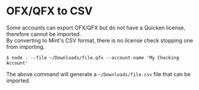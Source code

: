 # OFX/QFX to CSV

Some accounts can export OFX/QFX but do not have a Quicken license, therefore cannot be imported.  
By converting to Mint's CSV format, there is no license check stopping one from importing.

```
$ node . --file ~/Downloads/file.qfx --account-name 'My Checking Account'
```
The above command will generate a `~/Downloads/file.csv` file that can be imported.